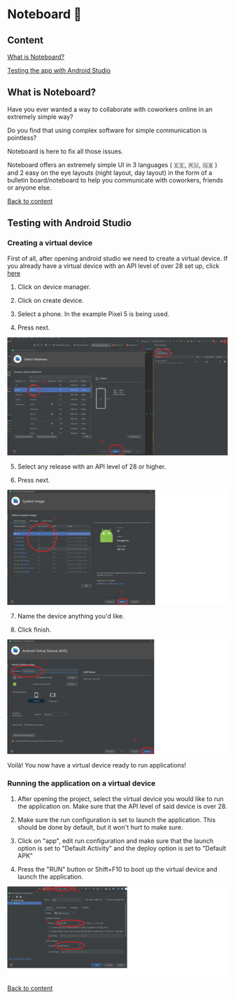 # Noteboard :scroll:


## Content

[What is Noteboard?](#markdown-header-what-is-noteboard)

[Testing the app with Android Studio](#markdown-header-testing-with-android-studio)


## What is Noteboard?

Have you ever wanted a way to collaborate with coworkers online in an extremely simple way?

Do you find that using complex software for simple communication is pointless? 

Noteboard is here to fix all those issues.

Noteboard offers an extremely simple UI in 3 languages ( 🇪🇪, 🇷🇺, 🇬🇧 ) and 2 easy on the eye layouts (night layout, day layout) in the form of a bulletin board/noteboard to help you communicate with coworkers, friends or anyone else.


[Back to content](#markdown-header-content)

## Testing with Android Studio

### Creating a virtual device

First of all, after opening android studio we need to create a virtual device. If you already have a virtual device with an API level of over 28 set up, click [here](#markdown-header-running-the-application-on-a-virtual-device)

1. Click on device manager.

2. Click on create device.

3. Select a phone. In the example Pixel 5 is being used.

4. Press next.

![Image](readme_img_1.png)

5. Select any release with an API level of 28 or higher.

6. Press next.

![Image](readme_img_2.png)

7. Name the device anything you'd like.

8. Click finish.

![Image](readme_img_3.png)

Voilà! You now have a virtual device ready to run applications!


### Running the application on a virtual device

1. After opening the project, select the virtual device you would like to run the application on. Make sure that the API level of said device is over 28.

2. Make sure the run configuration is set to launch the application. This should be done by default, but it won't hurt to make sure.

2. Click on "app", edit run configuration and make sure that the launch option is set to "Default Activity" and the deploy option is set to "Default APK"

3. Press the "RUN" button or Shift+F10 to boot up the virtual device and launch the application.

![Image](readme_img_4.png)


[Back to content](#markdown-header-content)